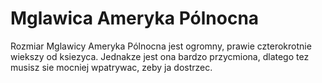 # Mglawica Ameryka Pólnocna

Rozmiar Mglawicy Ameryka Pólnocna jest ogromny, prawie czterokrotnie wiekszy od
ksiezyca. Jednakze jest ona bardzo przycmiona, dlatego tez musisz sie mocniej
wpatrywac, zeby ja dostrzec.
